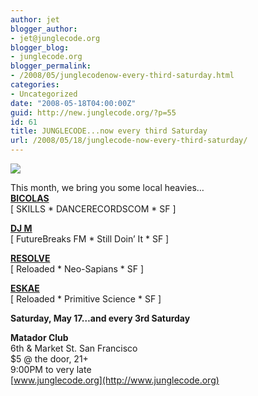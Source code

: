 ```yaml
---
author: jet
blogger_author:
- jet@junglecode.org
blogger_blog:
- junglecode.org
blogger_permalink:
- /2008/05/junglecodenow-every-third-saturday.html
categories:
- Uncategorized
date: "2008-05-18T04:00:00Z"
guid: http://new.junglecode.org/?p=55
id: 61
title: JUNGLECODE...now every third Saturday
url: /2008/05/18/junglecode-now-every-third-saturday/
---
```


[![](http://www.junglecode.com/images/blog/web_flyers/05_08_flyer2_web.jpg)](http://www.junglecode.org)

This month, we bring you some local heavies…   
[<span style="font-weight: bold">BICOLAS</span>](http://www.dancerecords.com)  
\[ SKILLS \* DANCERECORDSCOM \* SF \]

[<span style="font-weight: bold">DJ M</span>](http://www.myspace.com/deejaym)  
\[ FutureBreaks FM \* Still Doin’ It \* SF \]

[<span style="font-weight: bold">RESOLVE</span>](http://www.myspace.com/discjockeyresolve)  
\[ Reloaded \* Neo-Sapians \* SF \]

[<span style="font-weight: bold">ESKAE</span>](http://www.myspace.com/dj_samiam)  
\[ Reloaded \* Primitive Science \* SF \]

<span style="font-weight: bold">Saturday, May 17…and every 3rd Saturday</span>

<span style="font-weight: bold">Matador Club</span>  
6th & Market St. San Francisco  
$5 @ the door, 21+   
9:00PM to very late  
[www.junglecode.org](http://www.junglecode.org)